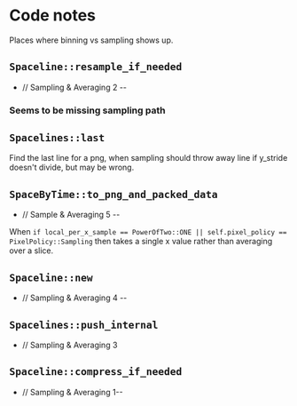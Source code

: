 # Code notes

Places where binning vs sampling shows up.

## `Spaceline::resample_if_needed`

* // Sampling & Averaging 2 --

### Seems to be missing sampling path

## `Spacelines::last`

Find the last line for a png, when sampling should throw away line if y_stride doesn't divide,
but may be wrong.

## `SpaceByTime::to_png_and_packed_data`

* // Sample & Averaging 5 --

When `if local_per_x_sample == PowerOfTwo::ONE
                    || self.pixel_policy == PixelPolicy::Sampling`
then takes a single x value rather than averaging over a slice.

## `Spaceline::new`

* // Sampling & Averaging 4 --

## `Spacelines::push_internal`

* // Sampling & Averaging 3

## `Spaceline::compress_if_needed`

* // Sampling & Averaging 1--
